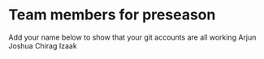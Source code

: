 # Team members for preseason
Add your name below to show that your git accounts are all working
Arjun 
Joshua
Chirag
Izaak